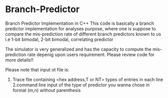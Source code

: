 # Branch-Predictor
Branch Predictor Implementation in C++
This code is basically a branch predictor implementation for analyses purpose, where one is suppose to compare the mis-prediction rate of different branch predictors known to us i.e 1-bit bimodal, 2-bit bimodal, correlating predictor

The simulator is very generalized and has the capacity to compute the mis-prediction rate depenig upon users requirement.
Please review code for more details!!

Please  note that input ot file is:
1. Trace file containing <hex address,T or NT> types of entries in each line
2.command line input of the type of predictor you wanna chose in format (m,n) without parenthesis
